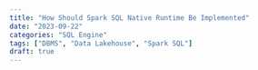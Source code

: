 ```yaml
---
title: "How Should Spark SQL Native Runtime Be Implemented"
date: "2023-09-22"
categories: "SQL Engine"
tags: ["DBMS", "Data Lakehouse", "Spark SQL"]
draft: true
---
```

